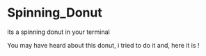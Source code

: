 # Spinning_Donut
its a spinning donut in your terminal

You may have heard about this donut, i tried to do it and, here it is !
